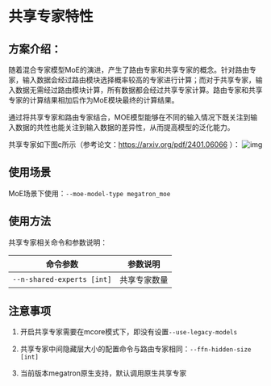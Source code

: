 # 共享专家特性

## 方案介绍：

随着混合专家模型MoE的演进，产生了路由专家和共享专家的概念。针对路由专家，输入数据会经过路由模块选择概率较高的专家进行计算；而对于共享专家，输入数据无需经过路由模块计算，所有数据都会经过共享专家计算。路由专家和共享专家的计算结果相加后作为MoE模块最终的计算结果。

通过将共享专家和路由专家结合，MOE模型能够在不同的输入情况下既关注到输入数据的共性也能关注到输入数据的差异性，从而提高模型的泛化能力。

共享专家如下图c所示（参考论文：https://arxiv.org/pdf/2401.06066 ）：
![img](../../sources/images/shared-experts.png)

## 使用场景

MoE场景下使用：`--moe-model-type megatron_moe`

## 使用方法

共享专家相关命令和参数说明：

| 命令参数                     | 参数说明                   |
|--------------------------|------------------------|
| `--n-shared-experts [int]` | 共享专家数量                 |

## 注意事项

1. 开启共享专家需要在mcore模式下，即没有设置`--use-legacy-models`

2. 共享专家中间隐藏层大小的配置命令与路由专家相同：`--ffn-hidden-size [int]`

3. 当前版本megatron原生支持，默认调用原生共享专家
